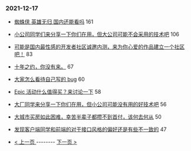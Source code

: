 ### 2021-12-17 
- [蜘蛛侠 英雄无归 国内还能看吗](https://www.v2ex.com/t/822715) 161
- [小公司同学们来分享一下你们在用，但大公司可能不会采用的技术吧](https://www.v2ex.com/t/822738) 106
- [可能是国内最性感的开发者社区诚邀内测，来为你心爱的作品建立一个社区吧！](https://www.v2ex.com/t/822746) 83
- [十年之约，你没有来。](https://www.v2ex.com/t/822731) 67
- [大家怎么看待自己写的 bug](https://www.v2ex.com/t/822756) 60
- [Epic 活动什么值得买？来讨论一下](https://www.v2ex.com/t/822725) 58
- [大厂同学来分享一下你们在用，但小公司可能没有用的好技术吧](https://www.v2ex.com/t/822720) 56
- [大城市买房如此困难，幸苦半辈子都攒不到首付，该何去何从](https://www.v2ex.com/t/822778) 50
- [发现客户端同学和前端的对于接口风格的偏好还是有些不一致的](https://www.v2ex.com/t/822769) 47 

- [ < 上一页 ](https://github.com/able8/v2ex-hot-record/blob/master/2021-12-16.md) -------- [ 下一页 > ](https://github.com/able8/v2ex-hot-record/blob/master/2021-12-18.md)